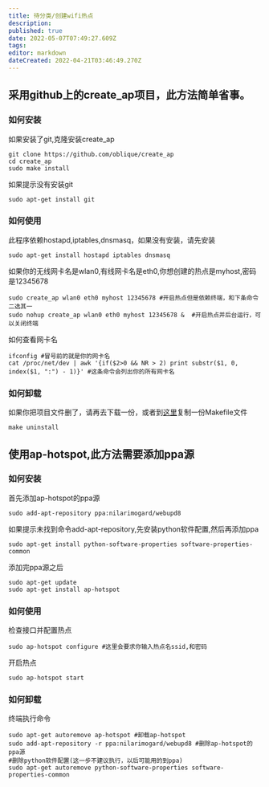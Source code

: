 ```yaml
---
title: 待分类/创建wifi热点
description: 
published: true
date: 2022-05-07T07:49:27.609Z
tags: 
editor: markdown
dateCreated: 2022-04-21T03:46:49.270Z
---
```


## 采用github上的create_ap项目，此方法简单省事。

### 如何安装

如果安装了git,克隆安装create_ap

    git clone https://github.com/oblique/create_ap 
    cd create_ap 
    sudo make install 

如果提示没有安装git

    sudo apt-get install git

### 如何使用

此程序依赖hostapd,iptables,dnsmasq，如果没有安装，请先安装

    sudo apt-get install hostapd iptables dnsmasq

如果你的无线网卡名是wlan0,有线网卡名是eth0,你想创建的热点是myhost,密码是12345678

    sudo create_ap wlan0 eth0 myhost 12345678 #开启热点但是依赖终端，和下条命令二选其一
    sudo nohup create_ap wlan0 eth0 myhost 12345678 &  #开启热点并后台运行，可以关闭终端

如何查看网卡名

    ifconfig #冒号前的就是你的网卡名
    cat /proc/net/dev | awk '{if($2>0 && NR > 2) print substr($1, 0, index($1, ":") - 1)}' #这条命令会列出你的所有网卡名

### 如何卸载

如果你把项目文件删了，请再去下载一份，或者到[这里](https://github.com/oblique/create_ap/blob/master/Makefile)复制一份Makefile文件

    make uninstall

## 使用ap-hotspot,此方法需要添加ppa源

### 如何安装

首先添加ap-hotspot的ppa源

    sudo add-apt-repository ppa:nilarimogard/webupd8

如果提示未找到命令add-apt-repository,先安装python软件配置,然后再添加ppa

    sudo apt-get install python-software-properties software-properties-common

添加完ppa源之后

    sudo apt-get update
    sudo apt-get install ap-hotspot

### 如何使用

检查接口并配置热点

    sudo ap-hotspot configure #这里会要求你输入热点名ssid,和密码

开启热点

    sudo ap-hotspot start

### 如何卸载

终端执行命令

    sudo apt-get autoremove ap-hotspot #卸载ap-hotspot
    sudo add-apt-repository -r ppa:nilarimogard/webupd8 #删除ap-hotspot的ppa源
    #删除python软件配置(这一步不建议执行，以后可能用的到ppa)
    sudo apt-get autoremove python-software-properties software-properties-common
